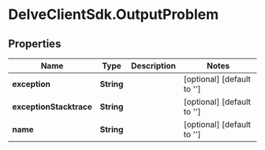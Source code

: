 # DelveClientSdk.OutputProblem

## Properties

Name | Type | Description | Notes
------------ | ------------- | ------------- | -------------
**exception** | **String** |  | [optional] [default to &#39;&#39;]
**exceptionStacktrace** | **String** |  | [optional] [default to &#39;&#39;]
**name** | **String** |  | [optional] [default to &#39;&#39;]


